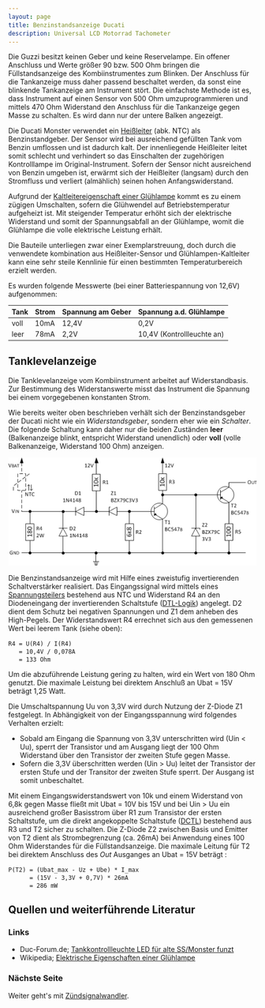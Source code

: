 ```yaml
---
layout: page
title: Benzinstandsanzeige Ducati
description: Universal LCD Motorrad Tachometer
---
```


Die Guzzi besitzt keinen Geber und keine Reservelampe. Ein offener Anschluss und Werte größer 90 bzw. 500 Ohm bringen die Füllstandsanzeige des Kombiinstrumentes zum Blinken. Der Anschluss für die Tankanzeige muss daher passend beschaltet werden, da sonst eine blinkende Tankanzeige am Instrument stört. Die einfachste Methode ist es, dass Instrument auf einen Sensor von 500 Ohm umzuprogrammieren und mittels 470 Ohm Widerstand den Anschluss für die Tankanzeige gegen Masse zu schalten. Es wird dann nur der untere Balken angezeigt.

Die Ducati Monster verwendet ein [Heißleiter](https://de.wikipedia.org/wiki/Hei%C3%9Fleiter) (abk. NTC) als Benzinstandgeber. Der Sensor wird bei ausreichend gefüllten Tank vom Benzin umflossen und ist dadurch kalt. Der innenliegende Heißleiter leitet somit schlecht und verhindert so das Einschalten der zugehörigen Kontrolllampe im Original-Instrument. Sofern der Sensor nicht ausreichend von Benzin umgeben ist, erwärmt sich der Heißleiter (langsam) durch den Stromfluss und verliert (almählich) seinen hohen Anfangswiderstand.

Aufgrund der [Kaltleitereigenschaft einer Glühlampe](http://de.wikipedia.org/wiki/Kaltleiter#Metalle) kommt es zu einem zügigen Umschalten, sofern die Glühwendel auf Betriebstemperatur aufgeheizt ist. Mit steigender Temperatur erhöht sich der elektrische Widerstand und somit der Spannungsabfall an der Glühlampe, womit die Glühlampe die volle elektrische Leistung erhält. 

Die Bauteile unterliegen zwar einer Exemplarstreuung, doch durch die venwendete kombination aus Heißleiter-Sensor und Glühlampen-Kaltleiter kann eine sehr steile Kennlinie für einen bestimmten Temperaturbereich erzielt werden. 

Es wurden folgende Messwerte (bei einer Batteriespannung von 12,6V) aufgenommen:

Tank | Strom | Spannung am Geber | Spannung a.d. Glühlampe
---- | ----- | ----------------- | --------------------------
voll | 10mA  | 12,4V             | 0,2V
leer | 78mA  | 2,2V              | 10,4V (Kontrollleuchte an)

## Tanklevelanzeige
Die Tanklevelanzeige vom Kombiinstrument arbeitet auf Widerstandbasis. Zur Bestimmung des Widerstanswerte misst das Instrument die Spannung bei einem vorgegebenen konstanten Strom.

Wie bereits weiter oben beschrieben verhält sich der Benzinstandsgeber der Ducati nicht wie ein _Widerstandsgeber_, sondern eher wie ein _Schalter_. Die folgende Schaltung kann daher nur die beiden Zuständen **leer** (Balkenanzeige blinkt, entspricht Widerstand unendlich) oder **voll** (volle Balkenanzeige, Widerstand 100 Ohm) anzeigen. 

![Benzinstandsanzeige](../images/Benzinstandsanzeige_2.png)

Die Benzinstandsanzeige wird mit Hilfe eines zweistufig invertierenden Schaltverstärker realisiert. Das Eingangssignal wird mittels eines [Spannungsteilers](https://de.wikipedia.org/wiki/Spannungsteiler) bestehend aus NTC und Widerstand R4 an den Diodeneingang der invertierenden Schaltstufe ([DTL-Logik](http://de.wikipedia.org/wiki/Diode-Transistor-Logik)) angelegt. D2 dient dem Schutz bei negativen Spannungen und Z1 dem anheben des High-Pegels. Der Widerstandswert R4 errechnet sich aus den gemessenen Wert bei leerem Tank (siehe oben):

    R4 = U(R4) / I(R4)
       = 10,4V / 0,078A
       = 133 Ohm

Um die abzuführende Leistung gering zu halten, wird ein Wert von 180 Ohm genutzt. Die maximale Leistung bei direktem Anschluß an Ubat = 15V beträgt 1,25 Watt.  

Die Umschaltspannung Uu von 3,3V wird durch Nutzung der Z-Diode Z1 festgelegt. In Abhängigkeit von der Eingangsspannung wird folgendes Verhalten erzielt: 
- Sobald am Eingang die Spannung von 3,3V unterschritten wird (Uin < Uu), sperrt der Transistor und am Ausgang liegt der 100 Ohm Widerstand über den Transistor der zweiten Stufe gegen Masse.
- Sofern die 3,3V überschritten werden (Uin > Uu) leitet der Transistor der ersten Stufe und der Transitor der zweiten Stufe sperrt. Der Ausgang ist somit unbeschaltet.

Mit einem Eingangswiderstandswert von 10k und einem Widerstand von 6,8k gegen Masse fließt mit Ubat = 10V bis 15V und bei Uin > Uu ein ausreichend großer Basisstrom über R1 zum Transistor der ersten Schaltstufe, um die direkt angekoppelte Schaltstufe ([DCTL](http://en.wikipedia.org/wiki/Direct-coupled_transistor_logic)) bestehend aus R3 und T2 sicher zu schalten. Die Z-Diode Z2 zwischen Basis und Emitter von T2 dient als Strombegrenzung (ca. 26mA) bei Anwendung eines 100 Ohm Widerstandes für die Füllstandsanzeige. Die maximale Leitung für T2 bei direktem Anschluss des _Out_ Ausganges an Ubat = 15V beträgt :

    P(T2) = (Ubat_max - Uz + Ube) * I_max
          = (15V - 3,3V + 0,7V) * 26mA
          = 286 mW

## Quellen und weiterführende Literatur

### Links
- Duc-Forum.de; [Tankkontrollleuchte LED für alte SS/Monster funzt](http://www.duc-forum.de/thread.php?threadid=71131)
- Wikipedia; [Elektrische Eigenschaften einer Glühlampe](https://de.wikipedia.org/wiki/Gl%C3%BChlampe#Elektrische_Eigenschaften)

### Nächste Seite
Weiter geht's mit [Zündsignalwandler](zuendsignalwandler_1.html).
